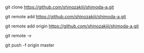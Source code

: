 git clone https://github.com/shinozakiii/shimoda-a.git

git remote add https://github.com/shinozakiii/shimoda-a.git

git remote add origin https://github.com/shinozakiii/shimoda-a.git

git remote -v

git push -f origin master
